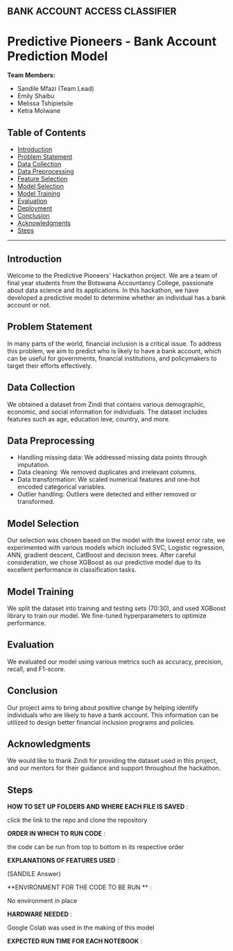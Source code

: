 
## BANK ACCOUNT ACCESS CLASSIFIER
# Predictive Pioneers - Bank Account Prediction Model
**Team Members:**
- Sandile Mfazi (Team Lead)
- Emily Shaibu
- Melissa Tshipietsile
- Ketra Molwane

## Table of Contents
- [Introduction](#introduction)
- [Problem Statement](#problem-statement)
- [Data Collection](#data-collection)
- [Data Preprocessing](#data-preprocessing)
- [Feature Selection](#feature-selection)
- [Model Selection](#model-selection)
- [Model Training](#model-training)
- [Evaluation](#evaluation)
- [Deployment](#deployment)
- [Conclusion](#conclusion)
- [Acknowledgments](#acknowledgments)
- [Steps](#Steps)


---

## Introduction

Welcome to the Predictive Pioneers' Hackathon project. We are a team of final year students from the Botswana Accountancy College, passionate about data science and its applications. In this hackathon, we have developed a predictive model to determine whether an individual has a bank account or not.

## Problem Statement

In many parts of the world, financial inclusion is a critical issue. To address this problem, we aim to predict who is likely to have a bank account, which can be useful for governments, financial institutions, and policymakers to target their efforts effectively.

## Data Collection

We obtained a dataset from Zindi that contains various demographic, economic, and social information for individuals. The dataset includes features such as age, education leve, country, and more.

## Data Preprocessing

- Handling missing data: We addressed missing data points through imputation.
- Data cleaning: We removed duplicates and irrelevant columns.
- Data transformation: We scaled numerical features and one-hot encoded categorical variables.
- Outlier handling: Outliers were detected and either removed or transformed.

## Model Selection

Our selection was chosen based on the model with the lowest error rate, we experimented with various models which included SVC, Logistic regression, ANN, gradient descent, CatBoost and decision trees. After careful consideration, we chose XGBoost as our predictive model due to its excellent performance in classification tasks.

## Model Training

We split the dataset into training and testing sets (70:30), and used XGBoost library to train our model. We fine-tuned hyperparameters to optimize performance.

## Evaluation

We evaluated our model using various metrics such as accuracy, precision, recall, and F1-score.

## Conclusion

Our project aims to bring about positive change by helping identify individuals who are likely to have a bank account. This information can be utilized to design better financial inclusion programs and policies.

## Acknowledgments

We would like to thank Zindi for providing the dataset used in this project, and our mentors for their guidance and support throughout the hackathon.

## Steps

**HOW TO SET UP FOLDERS AND WHERE EACH FILE IS SAVED** :

click the link to the repo and clone the repository


**ORDER IN WHICH TO RUN CODE** :

the code can be run from top to bottom in its respective order 


**EXPLANATIONS OF FEATURES USED** :

(SANDILE Answer)


**ENVIRONMENT FOR THE CODE TO BE RUN ** :

No environment in place


**HARDWARE NEEDED** :

Google Colab was used in the making of this model


**EXPECTED RUN TIME FOR EACH NOTEBOOK** :

